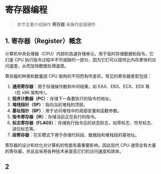 # 寄存器编程

> 本节主要介绍操作 **寄存器** 来操作底层硬件

## 1. 寄存器（Register）概念

计算机中央处理器（CPU）内部的高速存储单元，用于临时存储数据和指令。它们是 CPU 执行指令过程中不可或缺的一部分，因为它们可以提供比内存更快的访问速度，从而加快数据处理速度。

寄存器的种类和数量因 CPU 架构的不同而有所差异。常见的寄存器类型包括：

1. **通用寄存器**：用于存储操作数和中间结果，如 EAX、EBX、ECX、EDX 等（在 x86 架构中）。
2. **程序计数器（PC）**：存储下一条要执行的指令的地址。
3. **堆栈指针（SP）**：指向当前堆栈的顶部。
4. **基址指针（BP）**：用于访问堆栈中的局部变量和函数参数。
5. **指令寄存器（IR）**：存储当前正在执行的指令。
6. **标志寄存器（FLAGS）**：存储执行指令后的状态标志，如零标志、符号标志、进位标志等。
7. **段寄存器**：在实模式下用于存储代码段、数据段和堆栈段的基地址。

寄存器的设计和优化对计算机的性能有着重要影响，因此现代 CPU 通常会有大量的寄存器，并且会采用各种技术来提高它们的访问速度和效率。

## 2
